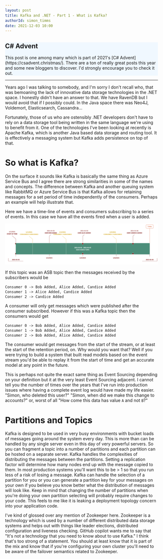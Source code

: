 ```yaml
---
layout: post
title: Kafka and .NET - Part 1 - What is Kafka?
authorId: simon_timms
date: 2021-12-03 10:00
---
```


<div style="background: aliceblue"><h2>C# Advent</h2>This post is one among many which is part of 2021's [C# Advent](https://csadvent.christmas/). There are a ton of really great posts this year and some new bloggers to discover. I'd strongly encourage you to check it out.</div>
<hr/>

Years ago I was talking to somebody, and I'm sorry I don't recall who, that was bemoaning the lack of innovative data storage technologies in the .NET space. I honestly didn't have an answer to that. We have RavenDB but I would avoid that if I possibly could. In the Java space there was Neo4J, Voldemort, Elasticsearch, Cassandra... 

Fortunately, those of us who are ostensibly .NET developers don't have to rely on a data storage tool being written in the same language we're using to benefit from it. One of the technologies I've been looking at recently is Apache Kafka, which is another Java based data storage and routing tool. It is effectively a messaging system but Kafka adds persistence on top of that.

# So what is Kafka?

On the surface it sounds like Kafka is basically the same thing as Azure Service Bus and I agree there are strong similarities in some of the names and concepts. The difference between Kafka and another queuing system like RabbitMQ or Azure Service Bus is that Kafka allows for retaining messages for a set period of time independently of the consumers. Perhaps an example will help illustrate that. 

Here we have a time-line of events and consumers subscribing to a series of events. In this case we have all the events fired when a user is added. 

![Time line showing consumers and messages on a topic](../images/kafka/2021-12-04-15-51-05.png)

If this topic was an ASB topic then the messages received by the subscribers would be 

```
Consumer 0 -> Bob Added, Alice Added, Candice Added
Consumer 1 -> Alice Added, Candice Added
Consumer 2 -> Candice Added
```

A consumer will only get messages which were published after the consumer subscribed. However if this was a Kafka topic then the consumers would get 

```
Consumer 0 -> Bob Added, Alice Added, Candice Added
Consumer 1 -> Bob Added, Alice Added, Candice Added
Consumer 2 -> Bob Added, Alice Added, Candice Added
```

The consumer would get messages from the start of the stream, or at least the start of the retention period, on. Why would you want that? Well if you were trying to build a system that built read models based on the event stream you'd be able to replay it from the start of time and get an accurate model at any point in the future. 

This is perhaps not quite the exact same thing as Event Sourcing depending on your definition but it at the very least Event Sourcing adjacent. I cannot tell you the number of times over the years that I've run into production issues where having a complete event log would have made my life easier. "Simon, who deleted this user?" "Simon, when did we make this change to accounts?" or, worst of all "How come this data has value `A` and not `B`?"

# Partitions and Topics 

Kafka is designed to be used in very busy environments with bucket loads of messages going around the system every day. This is more than can be handled by any single server even in this day of very powerful servers. So you can fragment a topic into a number of partitions and each partition can be hosted on a separate server. Kafka handles the complexities of distributing the messages between the partitions. Setting a replication factor will determine how many nodes end up with the message copied to them. In most production systems you'll want this to be > 1 so that you run less of a risk of losing a message. Kafka can handle the selection of a partition for you or you can generate a partition key for your messages on your own if you believe you know better what the distribution of messages will look like. Keep in mind that changing the number of partitions when you're doing your own partition selecting will probably require changes to your code. This feels to me like it is leaking a deployment topology concern into your application code. 


I've kind of glossed over any mention of Zookeeper here. Zookeeper is a technology which is used by a number of different distributed data storage systems and helps out with things like leader elections, distributed configuration and liveness checking. GitHub copilot wants me to say that "It's not a technology that you need to know about to use Kafka." I think that's too strong of a statement. You should at least know that it is part of the mix and know that if you're configuring your own cluster you'll need to be aware of the failover semantics related to Zookeeper.